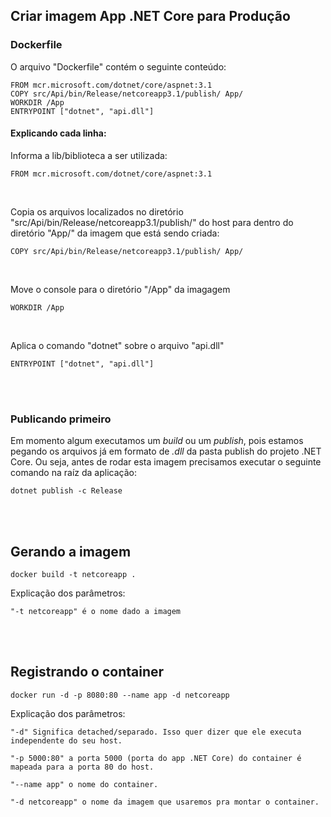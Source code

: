## Criar imagem App .NET Core para Produção

### Dockerfile

O arquivo "Dockerfile" contém o seguinte conteúdo:

```
FROM mcr.microsoft.com/dotnet/core/aspnet:3.1
COPY src/Api/bin/Release/netcoreapp3.1/publish/ App/
WORKDIR /App
ENTRYPOINT ["dotnet", "api.dll"]
``` 

#### Explicando cada linha:

Informa a lib/biblioteca a ser utilizada:
```
FROM mcr.microsoft.com/dotnet/core/aspnet:3.1
``` 

<br>

Copia os arquivos localizados no diretório "src/Api/bin/Release/netcoreapp3.1/publish/" do host para dentro do diretório "App/" da imagem que está sendo criada:
```
COPY src/Api/bin/Release/netcoreapp3.1/publish/ App/
``` 

<br>

Move o console para o diretório "/App" da imagagem
```
WORKDIR /App
``` 

<br>

Aplica o comando "dotnet" sobre o arquivo "api.dll"
```
ENTRYPOINT ["dotnet", "api.dll"]
``` 

<br>
<br>

### Publicando primeiro
Em momento algum executamos um _build_ ou um _publish_, pois estamos pegando os arquivos já em formato de _.dll_ da pasta publish do projeto .NET Core. Ou seja, antes de rodar esta imagem precisamos executar o seguinte comando na raíz da aplicação:

```
dotnet publish -c Release
```

<br>
<br>


## Gerando a imagem
```
docker build -t netcoreapp .
```

Explicação dos parâmetros:
```
"-t netcoreapp" é o nome dado a imagem
```

<br>
<br>


## Registrando o container
```
docker run -d -p 8080:80 --name app -d netcoreapp
```

Explicação dos parâmetros:

```
"-d" Significa detached/separado. Isso quer dizer que ele executa independente do seu host.

"-p 5000:80" a porta 5000 (porta do app .NET Core) do container é mapeada para a porta 80 do host.

"--name app" o nome do container.

"-d netcoreapp" o nome da imagem que usaremos pra montar o container.
```

